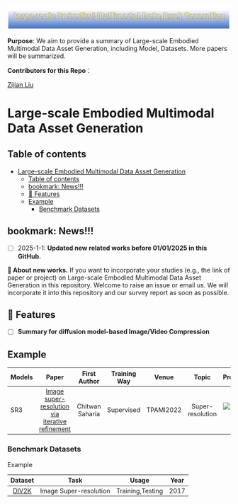 <p align="center">
  <img src="./pictures/title.png" alt="image" style="width:1000px;">
</p>

**Purpose**: We aim to provide a summary of Large-scale Embodied Multimodal Data Asset Generation, including Model, Datasets. More papers will be summarized.

**Contributors for this Repo**：

[Zijian Liu](https://github.com/liuzijian625)

# Large-scale Embodied Multimodal Data Asset Generation

## Table of contents

- [Large-scale Embodied Multimodal Data Asset Generation](#large-scale-embodied-multimodal-data-asset-generation)
  - [Table of contents](#table-of-contents)
  - [bookmark: News!!!](#bookmark-news)
  - [🌟  Features](#--features)
  - [Example](#example)
    - [Benchmark Datasets](#benchmark-datasets)

## bookmark: News!!!

- [ ] 2025-1-1: **Updated new related works before 01/01/2025 in this GitHub.**

**📌 About new works.** If you want to incorporate your studies (e.g., the link of paper or project) on Large-scale Embodied Multimodal Data Asset Generation in this repository. Welcome to raise an issue or email us. We will incorporate it into this repository and our survey report as soon as possible.

## 🌟  Features
- [ ] **Summary for diffusion model-based Image/Video Compression**

## Example

|Models| Paper | First Author | Training Way | Venue | Topic | Project |
| :-- | :---: | :--: | :--: |:--:|:--:| :--: |
|SR3| [Image super-resolution via iterative refinement](https://ieeexplore.ieee.org/document/9887996x) | Chitwan Saharia | Supervised |TPAMI2022 | Super-resolution | [![Stars](https://img.shields.io/github/stars/Janspiry/Image-Super-Resolution-via-Iterative-Refinement.svg?style=social&label=Star)](https://github.com/Janspiry/Image-Super-Resolution-via-Iterative-Refinement) |

### Benchmark Datasets

Example

|Dataset|Task|Usage|Year|
|:----:|:----:|:----:|:----:|
|[DIV2K](https://data.vision.ee.ethz.ch/cvl/DIV2K)|Image Super-resolution|Training,Testing|2017|
